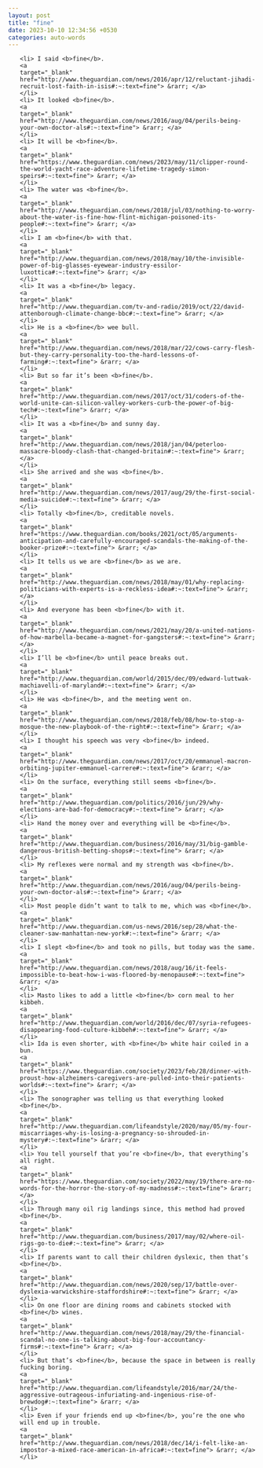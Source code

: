 ```yaml
---
layout: post
title: "fine"
date: 2023-10-10 12:34:56 +0530
categories: auto-words
---
```

<ol>

    <li> I said <b>fine</b>.
    <a 
    target="_blank" 
    href="http://www.theguardian.com/news/2016/apr/12/reluctant-jihadi-recruit-lost-faith-in-isis#:~:text=fine"> &rarr; </a>
    </li>
    <li> It looked <b>fine</b>.
    <a 
    target="_blank" 
    href="http://www.theguardian.com/news/2016/aug/04/perils-being-your-own-doctor-als#:~:text=fine"> &rarr; </a>
    </li>
    <li> It will be <b>fine</b>.
    <a 
    target="_blank" 
    href="https://www.theguardian.com/news/2023/may/11/clipper-round-the-world-yacht-race-adventure-lifetime-tragedy-simon-speirs#:~:text=fine"> &rarr; </a>
    </li>
    <li> The water was <b>fine</b>.
    <a 
    target="_blank" 
    href="http://www.theguardian.com/news/2018/jul/03/nothing-to-worry-about-the-water-is-fine-how-flint-michigan-poisoned-its-people#:~:text=fine"> &rarr; </a>
    </li>
    <li> I am <b>fine</b> with that.
    <a 
    target="_blank" 
    href="http://www.theguardian.com/news/2018/may/10/the-invisible-power-of-big-glasses-eyewear-industry-essilor-luxottica#:~:text=fine"> &rarr; </a>
    </li>
    <li> It was a <b>fine</b> legacy.
    <a 
    target="_blank" 
    href="http://www.theguardian.com/tv-and-radio/2019/oct/22/david-attenborough-climate-change-bbc#:~:text=fine"> &rarr; </a>
    </li>
    <li> He is a <b>fine</b> wee bull.
    <a 
    target="_blank" 
    href="http://www.theguardian.com/news/2018/mar/22/cows-carry-flesh-but-they-carry-personality-too-the-hard-lessons-of-farming#:~:text=fine"> &rarr; </a>
    </li>
    <li> But so far it’s been <b>fine</b>.
    <a 
    target="_blank" 
    href="http://www.theguardian.com/news/2017/oct/31/coders-of-the-world-unite-can-silicon-valley-workers-curb-the-power-of-big-tech#:~:text=fine"> &rarr; </a>
    </li>
    <li> It was a <b>fine</b> and sunny day.
    <a 
    target="_blank" 
    href="http://www.theguardian.com/news/2018/jan/04/peterloo-massacre-bloody-clash-that-changed-britain#:~:text=fine"> &rarr; </a>
    </li>
    <li> She arrived and she was <b>fine</b>.
    <a 
    target="_blank" 
    href="http://www.theguardian.com/news/2017/aug/29/the-first-social-media-suicide#:~:text=fine"> &rarr; </a>
    </li>
    <li> Totally <b>fine</b>, creditable novels.
    <a 
    target="_blank" 
    href="https://www.theguardian.com/books/2021/oct/05/arguments-anticipation-and-carefully-encouraged-scandals-the-making-of-the-booker-prize#:~:text=fine"> &rarr; </a>
    </li>
    <li> It tells us we are <b>fine</b> as we are.
    <a 
    target="_blank" 
    href="http://www.theguardian.com/news/2018/may/01/why-replacing-politicians-with-experts-is-a-reckless-idea#:~:text=fine"> &rarr; </a>
    </li>
    <li> And everyone has been <b>fine</b> with it.
    <a 
    target="_blank" 
    href="http://www.theguardian.com/news/2021/may/20/a-united-nations-of-how-marbella-became-a-magnet-for-gangsters#:~:text=fine"> &rarr; </a>
    </li>
    <li> I’ll be <b>fine</b> until peace breaks out.
    <a 
    target="_blank" 
    href="http://www.theguardian.com/world/2015/dec/09/edward-luttwak-machiavelli-of-maryland#:~:text=fine"> &rarr; </a>
    </li>
    <li> He was <b>fine</b>, and the meeting went on.
    <a 
    target="_blank" 
    href="http://www.theguardian.com/news/2018/feb/08/how-to-stop-a-mosque-the-new-playbook-of-the-right#:~:text=fine"> &rarr; </a>
    </li>
    <li> I thought his speech was very <b>fine</b> indeed.
    <a 
    target="_blank" 
    href="http://www.theguardian.com/news/2017/oct/20/emmanuel-macron-orbiting-jupiter-emmanuel-carrere#:~:text=fine"> &rarr; </a>
    </li>
    <li> On the surface, everything still seems <b>fine</b>.
    <a 
    target="_blank" 
    href="http://www.theguardian.com/politics/2016/jun/29/why-elections-are-bad-for-democracy#:~:text=fine"> &rarr; </a>
    </li>
    <li> Hand the money over and everything will be <b>fine</b>.
    <a 
    target="_blank" 
    href="http://www.theguardian.com/business/2016/may/31/big-gamble-dangerous-british-betting-shops#:~:text=fine"> &rarr; </a>
    </li>
    <li> My reflexes were normal and my strength was <b>fine</b>.
    <a 
    target="_blank" 
    href="http://www.theguardian.com/news/2016/aug/04/perils-being-your-own-doctor-als#:~:text=fine"> &rarr; </a>
    </li>
    <li> Most people didn’t want to talk to me, which was <b>fine</b>.
    <a 
    target="_blank" 
    href="http://www.theguardian.com/us-news/2016/sep/28/what-the-cleaner-saw-manhattan-new-york#:~:text=fine"> &rarr; </a>
    </li>
    <li> I slept <b>fine</b> and took no pills, but today was the same.
    <a 
    target="_blank" 
    href="http://www.theguardian.com/news/2018/aug/16/it-feels-impossible-to-beat-how-i-was-floored-by-menopause#:~:text=fine"> &rarr; </a>
    </li>
    <li> Masto likes to add a little <b>fine</b> corn meal to her kibbeh.
    <a 
    target="_blank" 
    href="http://www.theguardian.com/world/2016/dec/07/syria-refugees-disappearing-food-culture-kibbeh#:~:text=fine"> &rarr; </a>
    </li>
    <li> Ida is even shorter, with <b>fine</b> white hair coiled in a bun.
    <a 
    target="_blank" 
    href="https://www.theguardian.com/society/2023/feb/28/dinner-with-proust-how-alzheimers-caregivers-are-pulled-into-their-patients-worlds#:~:text=fine"> &rarr; </a>
    </li>
    <li> The sonographer was telling us that everything looked <b>fine</b>.
    <a 
    target="_blank" 
    href="http://www.theguardian.com/lifeandstyle/2020/may/05/my-four-miscarriages-why-is-losing-a-pregnancy-so-shrouded-in-mystery#:~:text=fine"> &rarr; </a>
    </li>
    <li> You tell yourself that you’re <b>fine</b>, that everything’s all right.
    <a 
    target="_blank" 
    href="https://www.theguardian.com/society/2022/may/19/there-are-no-words-for-the-horror-the-story-of-my-madness#:~:text=fine"> &rarr; </a>
    </li>
    <li> Through many oil rig landings since, this method had proved <b>fine</b>.
    <a 
    target="_blank" 
    href="http://www.theguardian.com/business/2017/may/02/where-oil-rigs-go-to-die#:~:text=fine"> &rarr; </a>
    </li>
    <li> If parents want to call their children dyslexic, then that’s <b>fine</b>.
    <a 
    target="_blank" 
    href="http://www.theguardian.com/news/2020/sep/17/battle-over-dyslexia-warwickshire-staffordshire#:~:text=fine"> &rarr; </a>
    </li>
    <li> On one floor are dining rooms and cabinets stocked with <b>fine</b> wines.
    <a 
    target="_blank" 
    href="http://www.theguardian.com/news/2018/may/29/the-financial-scandal-no-one-is-talking-about-big-four-accountancy-firms#:~:text=fine"> &rarr; </a>
    </li>
    <li> But that’s <b>fine</b>, because the space in between is really fucking boring.
    <a 
    target="_blank" 
    href="http://www.theguardian.com/lifeandstyle/2016/mar/24/the-aggressive-outrageous-infuriating-and-ingenious-rise-of-brewdog#:~:text=fine"> &rarr; </a>
    </li>
    <li> Even if your friends end up <b>fine</b>, you’re the one who will end up in trouble.
    <a 
    target="_blank" 
    href="http://www.theguardian.com/news/2018/dec/14/i-felt-like-an-impostor-a-mixed-race-american-in-africa#:~:text=fine"> &rarr; </a>
    </li>